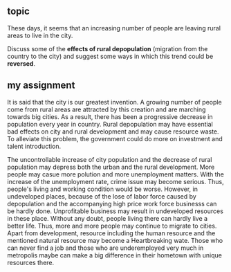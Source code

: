 ## topic
These days, it seems that an increasing number of people are leaving rural areas to live in the city.

Discuss some of the **effects of rural depopulation** (migration from the country to the city) and suggest some ways in which this trend could be **reversed**. 

## my assignment
It is said that the city is our greatest invention. A growing number of people come from rural areas are attracted by this creation and are marching towards big cities. As a result, there has been a progressive decrease in population every year in country. Rural depopulation may have essential bad effects on city and rural development and may cause resource waste. To alleviate this problem, the government could do more on investment and talent introduction.      

The uncontrollable increase of city population and the decrease of rural population may depress both the urban and the rural development. More people may casue more polution and more unemployment matters. With the increase of the unemployment rate, crime issue may become serious. Thus, people's living and working condition would be worse. However, in undeveloped places, because of the lose of labor force caused by depopulation and the accompanying high price work force businesss can be hardly done. Unprofitable business may result in undeveloped resources in these place. Without any doubt, people living there can hardly live a better life. Thus, more and more people may continue to migrate to cities. Apart from development, resource including the human resource and the mentioned natural resource may become a Heartbreaking wate. Those who can never find a job and those who are underemployed very much in metropolis maybe can make a big difference in their hometown with unique resources there.         

